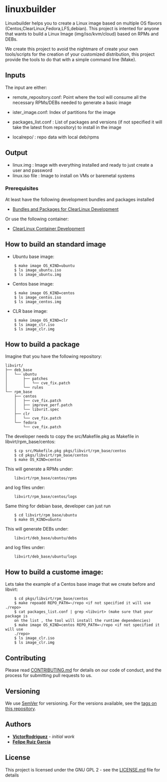 # linuxbuilder

Linuxbuilder helps you to create a Linux image based on multiple OS flavors
(Centos,ClearLinux,Fedora,LFS,debian).
This project is intented for anyone that wants
to build a Linux Image (img/iso/kvm/cloud) based on RPMs and DEBs. 

We create this project to avoid the nightmare of create your own tools/scripts
for the creation of your customized distribution,
this project provide the tools to do that
with a simple command line (Make).

## Inputs

The input are either: 

* remote_repository.conf: Point where the tool will consume all the
  necessary RPMs/DEBs needed to generate a basic image

* ister_image.conf: Index of partitions for the image

* packages_list.conf : List of packages and versions (if not specified it will
  take the latest from repository) to install in the image

* localrepo/ : repo data with local deb/rpms

## Output

* linux.img : Image with everything installed and ready to just create a user
  and password 
* linux.iso file : Image to install on VMs or baremetal systems


### Prerequisites

At least have the following development bundles and packages installed

*	[Bundles and Packages for ClearLinux Development](
github.com/clearlinux/clr-bundles/blob/master/bundles/os-clr-on-clr)


Or use the following container:
*	[ClearLinux Container Development](https://hub.docker.com/_/clearlinux/)


<TBD>


## How to build an standard image

* Ubuntu base image:

```
    $ make image OS_KIND=ubuntu
    $ ls image_ubuntu.iso
    $ ls image_ubuntu.img
```

* Centos base image:

```
    $ make image OS_KIND=centos
    $ ls image_centos.iso
    $ ls image_centos.img
```
* CLR base image:

```
    $ make image OS_KIND=clr
    $ ls image_clr.iso
    $ ls image_clr.img
```


## How to build a package

Imagine that you have the following repository: 

```
libvirt/
├── deb_base
│   └── ubuntu
│       ├── patches
│       │   └── cve_fix.patch
│       └── rules
└── rpm_base
    ├── centos
    │   ├── cve_fix.patch
    │   ├── improve_perf.patch
    │   └── libvrit.spec
    ├── clr
    │   └── cve_fix.patch
    └── fedora
        └── cve_fix.patch

```

The developer needs to copy the src/Makefile.pkg
as Makefile in libvirt/rpm_base/centos:

```
    $ cp src/Makefile.pkg pkgs/libvirt/rpm_base/centos
    $ cd pkgs/libvirt/rpm_base/centos
    $ make OS_KIND=centos
```
This will generate a RPMs under:

```
    libvirt/rpm_base/centos/rpms 
```

and log files under:

```
    libvirt/rpm_base/centos/logs
```

Same thing for debian base, developer can just run 

```
    $ cd libvirt/rpm_base/ubuntu
    $ make OS_KIND=ubuntu
```
This will generate DEBs under:

```
    libvirt/deb_base/ubuntu/debs
```

and log files under:

```
    libvirt/deb_base/ubuntu/logs
```

## How to build a custome image:

Lets take the example of a Centos base image that we create before and libvirt:

```
    $ cd pkgs/libvirt/rpm_base/centos
    $ make repoadd REPO_PATH=~/repo <if not specified it will use ./repo>
    $ cat packages_list.conf | grep <libvirt> (make sure that your package is
    on the list , the tool will install the runtime dependencies)
    $ make image OS_KIND=centos REPO_PATH=~/repo <if not specified it will use
    ./repo>
    $ ls image_clr.iso
    $ ls image_clr.img
```


## Contributing

Please read
[CONTRIBUTING.md](https://gist.github.com/PurpleBooth/b24679402957c63ec426)
for details on our code of conduct,
and the process for submitting pull requests to us.

## Versioning

We use [SemVer](http://semver.org/) for versioning.
For the versions available, see the
[tags on this repository](github.com/VictorRodriguez/linuxbuilder/tags).

## Authors

* **[VictorRodriguez](https://github.com/VictorRodriguez)** - *initial work*
* **[Felipe Ruiz Garcia](https://github.com/FelipeRuizGarcia)**

## License

This project is licensed under the GNU GPL 2 - see the [LICENSE.md](LICENSE.md) file for details

